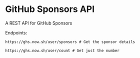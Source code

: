 # GitHub Sponsors API
A REST API for GitHub Sponsors

Endpoints:  


```
https://ghs.now.sh/user/sponsors # Get the sponsor details

https://ghs.now.sh/user/count # Get just the number
```
